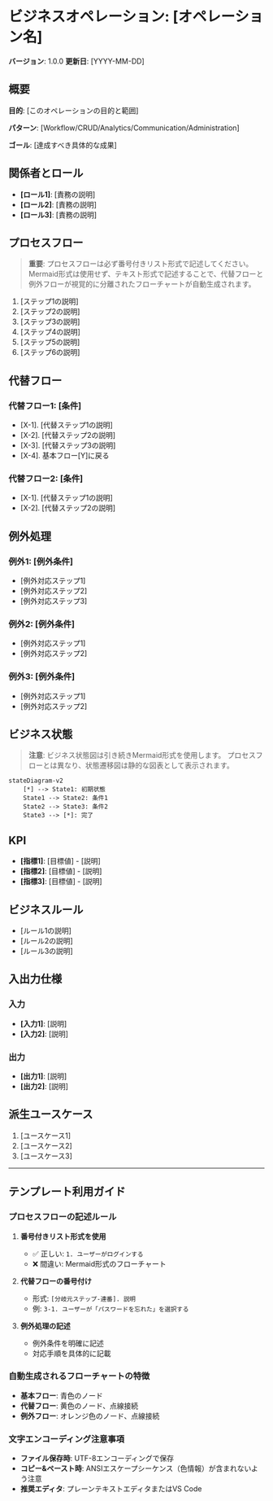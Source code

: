 # ビジネスオペレーション: [オペレーション名]

**バージョン**: 1.0.0
**更新日**: [YYYY-MM-DD]

## 概要

**目的**: [このオペレーションの目的と範囲]

**パターン**: [Workflow/CRUD/Analytics/Communication/Administration]

**ゴール**: [達成すべき具体的な成果]

## 関係者とロール

- **[ロール1]**: [責務の説明]
- **[ロール2]**: [責務の説明]
- **[ロール3]**: [責務の説明]

## プロセスフロー

> **重要**: プロセスフローは必ず番号付きリスト形式で記述してください。
> Mermaid形式は使用せず、テキスト形式で記述することで、代替フローと例外フローが視覚的に分離されたフローチャートが自動生成されます。

1. [ステップ1の説明]
2. [ステップ2の説明]
3. [ステップ3の説明]
4. [ステップ4の説明]
5. [ステップ5の説明]
6. [ステップ6の説明]

## 代替フロー

### 代替フロー1: [条件]
- [X-1]. [代替ステップ1の説明]
- [X-2]. [代替ステップ2の説明]
- [X-3]. [代替ステップ3の説明]
- [X-4]. 基本フロー[Y]に戻る

### 代替フロー2: [条件]
- [X-1]. [代替ステップ1の説明]
- [X-2]. [代替ステップ2の説明]

## 例外処理

### 例外1: [例外条件]
- [例外対応ステップ1]
- [例外対応ステップ2]
- [例外対応ステップ3]

### 例外2: [例外条件]
- [例外対応ステップ1]
- [例外対応ステップ2]

### 例外3: [例外条件]
- [例外対応ステップ1]
- [例外対応ステップ2]

## ビジネス状態

> **注意**: ビジネス状態図は引き続きMermaid形式を使用します。
> プロセスフローとは異なり、状態遷移図は静的な図表として表示されます。

```mermaid
stateDiagram-v2
    [*] --> State1: 初期状態
    State1 --> State2: 条件1
    State2 --> State3: 条件2
    State3 --> [*]: 完了
```

## KPI

- **[指標1]**: [目標値] - [説明]
- **[指標2]**: [目標値] - [説明]
- **[指標3]**: [目標値] - [説明]

## ビジネスルール

- [ルール1の説明]
- [ルール2の説明]
- [ルール3の説明]

## 入出力仕様

### 入力
- **[入力1]**: [説明]
- **[入力2]**: [説明]

### 出力
- **[出力1]**: [説明]
- **[出力2]**: [説明]

## 派生ユースケース

1. [ユースケース1]
2. [ユースケース2]
3. [ユースケース3]

---

## テンプレート利用ガイド

### プロセスフローの記述ルール

1. **番号付きリスト形式を使用**
   - ✅ 正しい: `1. ユーザーがログインする`
   - ❌ 間違い: Mermaid形式のフローチャート

2. **代替フローの番号付け**
   - 形式: `[分岐元ステップ-連番]. 説明`
   - 例: `3-1. ユーザーが「パスワードを忘れた」を選択する`

3. **例外処理の記述**
   - 例外条件を明確に記述
   - 対応手順を具体的に記載

### 自動生成されるフローチャートの特徴

- **基本フロー**: 青色のノード
- **代替フロー**: 黄色のノード、点線接続
- **例外フロー**: オレンジ色のノード、点線接続

### 文字エンコーディング注意事項

- **ファイル保存時**: UTF-8エンコーディングで保存
- **コピー&ペースト時**: ANSIエスケープシーケンス（色情報）が含まれないよう注意
- **推奨エディタ**: プレーンテキストエディタまたはVS Code